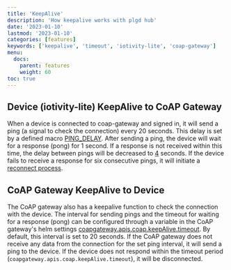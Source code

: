 ```yaml
---
title: 'KeepAlive'
description: 'How keepalive works with plgd hub'
date: '2023-01-10'
lastmod: '2023-01-10'
categories: [features]
keywords: ['keepalive', 'timeout', 'iotivity-lite', 'coap-gateway']
menu:
  docs:
    parent: features
    weight: 60
toc: true
---
```



## Device (iotivity-lite) KeepAlive to CoAP Gateway

When a device is connected to coap-gateway and signed in, it will send a ping (a signal to check the connection) every 20 seconds. This delay is set by a defined macro [PING_DELAY](https://github.com/iotivity/iotivity-lite/blob/6ffd7aa0a259a59632de1e491131db242a62938a/api/cloud/oc_cloud_manager.c#L43).
After sending a ping, the device will wait for a response (pong) for 1 second. If a response is not received within this time, the delay between pings will be decreased to [4](https://github.com/iotivity/iotivity-lite/blob/6ffd7aa0a259a59632de1e491131db242a62938a/api/cloud/oc_cloud_manager.c#L44) seconds. If the device fails to receive a response for six consecutive pings, it will initiate a [reconnect process](/docs/architecture/component-overview/#reconnect-a-device).

## CoAP Gateway KeepAlive to Device

The CoAP gateway also has a keepalive function to check the connection with the device. The interval for sending pings and the timeout for waiting for a response (pong) can be configured through a variable in the CoAP gateway's helm settings [coapgateway.apis.coap.keepAlive.timeout](https://github.com/plgd-dev/hub/blob/0b040c1b83d08429519f1c968f045943fb358fd5/charts/plgd-hub/values.yaml#L848). By default, this interval is set to 20 seconds. If the CoAP gateway does not receive any data from the connection for the set ping interval, it will send a ping to the device. If the device does not respond within the timeout period (`coapgateway.apis.coap.keepAlive.timeout`), it will be disconnected.
